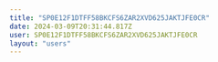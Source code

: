 ```yaml
---
title: "SP0E12F1DTFF58BKCFS6ZAR2XVD625JAKTJFE0CR"
date: 2024-03-09T20:31:44.817Z
user: SP0E12F1DTFF58BKCFS6ZAR2XVD625JAKTJFE0CR
layout: "users"
---
```

    